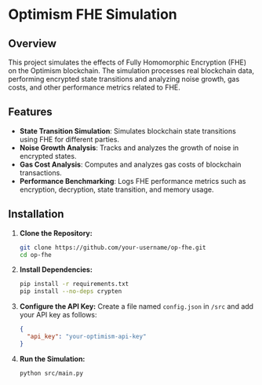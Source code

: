 # Optimism FHE Simulation

## Overview

This project simulates the effects of Fully Homomorphic Encryption (FHE) on the Optimism blockchain. The simulation processes real blockchain data, performing encrypted state transitions and analyzing noise growth, gas costs, and other performance metrics related to FHE.

## Features

- **State Transition Simulation**: Simulates blockchain state transitions using FHE for different parties.
- **Noise Growth Analysis**: Tracks and analyzes the growth of noise in encrypted states.
- **Gas Cost Analysis**: Computes and analyzes gas costs of blockchain transactions.
- **Performance Benchmarking**: Logs FHE performance metrics such as encryption, decryption, state transition, and memory usage.

## Installation

1. **Clone the Repository:**

   ```bash
   git clone https://github.com/your-username/op-fhe.git
   cd op-fhe
2. **Install Dependencies:**

   ```bash
   pip install -r requirements.txt
   pip install --no-deps crypten

3. **Configure the API Key:**
   Create a file named `config.json` in `/src` and add your API key as follows:

   ```json
   {
     "api_key": "your-optimism-api-key"
   }
   ```
4. **Run the Simulation:**

   ```bash
   python src/main.py
   ```